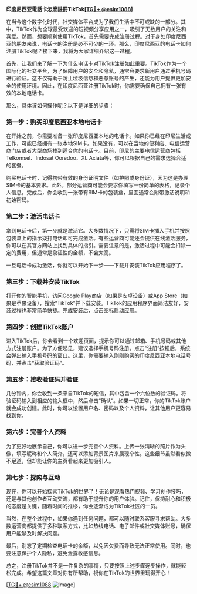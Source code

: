 **印度尼西亚電話卡怎麽註冊TikTok[[TG💪+ @esim1088](https://t.me/s/esim1088)]**

在当今这个数字化时代，社交媒体平台成为了我们生活中不可或缺的一部分。其中，TikTok作为全球最受欢迎的短视频分享应用之一，吸引了无数用户的关注和喜爱。然而，想要顺利使用TikTok，首先需要完成注册过程。对于身处印度尼西亚的朋友来说，电话卡的注册是必不可少的一环。那么，印度尼西亚的电话卡如何注册TikTok呢？接下来，我将为大家详细介绍这一过程。

首先，让我们来了解一下为什么电话卡对TikTok注册如此重要。TikTok作为一个国际化的社交平台，为了保障用户的安全和隐私，通常会要求新用户通过手机号码进行验证。这不仅有助于防止垃圾信息和恶意账号的产生，还能为用户提供更加安全的使用环境。因此，在印度尼西亚注册TikTok时，你需要确保自己拥有一张有效的本地电话卡。

那么，具体该如何操作呢？以下是详细的步骤：

### **第一步：购买印度尼西亚本地电话卡**

在开始之前，你需要准备一张印度尼西亚本地的电话卡。如果你已经在印尼生活或工作，可能已经拥有一张本地SIM卡。如果没有，可以在当地的便利店、电信运营商门店或者大型商场找到适合你的电话卡。目前，印尼的主要电信运营商包括Telkomsel、Indosat Ooredoo、XL Axiata等，你可以根据自己的需求选择合适的套餐。

购买电话卡时，记得携带有效的身份证明文件（如护照或身份证），因为这是办理SIM卡的基本要求。此外，部分运营商可能会要求你填写一份简单的表格，记录个人信息。完成后，你会收到一张带有SIM卡的包装盒，里面通常会附带激活说明和初始密码。

### **第二步：激活电话卡**

拿到电话卡后，第一步就是激活它。大多数情况下，只需将SIM卡插入手机并按照包装盒上的指示拨打电话即可完成激活。有些运营商可能还会提供在线激活服务，你可以在其官方网站上找到具体的指引。需要注意的是，激活过程中可能会扣除一定的费用，但通常是象征性的金额，不会太高。

一旦电话卡成功激活，你就可以开始下一步——下载并安装TikTok应用程序了。

### **第三步：下载并安装TikTok**

打开你的智能手机，访问Google Play商店（如果是安卓设备）或App Store（如果是苹果设备），搜索“TikTok”并下载安装。TikTok的应用程序界面简洁友好，安装过程也非常简单快捷。完成安装后，点击图标启动应用。

### **第四步：创建TikTok账户**

进入TikTok后，你会看到一个欢迎页面，提示你可以通过邮箱、手机号码或其他方式注册账户。为了方便起见，建议选择手机号码注册。点击“注册”按钮后，系统会弹出输入手机号码的窗口。这里，你需要输入刚刚购买的印度尼西亚本地电话号码，并点击“获取验证码”。

### **第五步：接收验证码并验证**

几分钟内，你会收到一条来自TikTok的短信，其中包含一个六位数的验证码。将验证码输入到相应的输入框中，然后点击“确认”。如果一切正常，你的TikTok账户就会成功创建。此时，你可以设置用户名、密码以及个人资料，让其他用户更容易找到你。

### **第六步：完善个人资料**

为了更好地展示自己，你可以进一步完善个人资料。上传一张清晰的照片作为头像，填写昵称和个人简介，还可以添加背景图片来展现个性。这些细节虽然看似微不足道，但却能让你的主页看起来更加吸引人。

### **第七步：探索与互动**

现在，你可以开始探索TikTok的世界了！无论是观看热门视频、学习创作技巧，还是与其他创作者互动交流，都有助于提升你的用户体验。记住，保持耐心和积极的态度是关键，随着时间的推移，你会逐渐成为TikTok社区的一员。

当然，在整个过程中，如果你遇到任何问题，都可以随时联系客服寻求帮助。大多数运营商都提供了多种联系方式，比如热线电话、电子邮件或社交媒体账号，确保用户能够及时解决问题。

最后，别忘了定期检查电话卡的余额，以免因欠费而导致无法正常使用。同时，也要注意保护个人隐私，避免泄露敏感信息。

总之，注册TikTok并不是一件复杂的事情，只要按照上述步骤逐步操作，就能轻松完成。希望这篇文章对你有所帮助，祝你在TikTok的世界里玩得开心！

[[TG💪+ @esim1088](https://t.me/s/esim1088) ![Image](https://i.postimg.cc/4NQfJmqS/Snipaste-2025-05-13-00-14-12.png)]